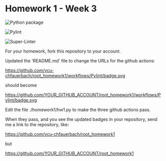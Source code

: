 # Homework 1 - Week 3

![Python package](https://github.com/vcu-nkim/root_homework1/workflows/Python%20package/badge.svg)

![Pylint](https://github.com/vcu-nkim/root_homework1/workflows/Pylint/badge.svg)

![Super-Linter](https://github.com/vcu-nkim/root_homework1/workflows/Super-Linter/badge.svg)

For your homework, fork this repository to your account.

Updated the 'README.md' file to change the URLs for the github actions:

https://github.com/vcu-chfauerbach/root_homework1/workflows/Pylint/badge.svg

should become

https://github.com/YOUR_GITHUB_ACCOUNT/root_homework1/workflows/Pylint/badge.svg

Edit the file ./homework1/hw1.py to make the three github actions pass.

When they pass, and you see the updated badges in your repository, send me a link to the repository, like:

https://github.com/vcu-chfauerbach/root_homework1

but

https://github.com/YOUR_GITHUB_ACCOUNT/root_homework1

